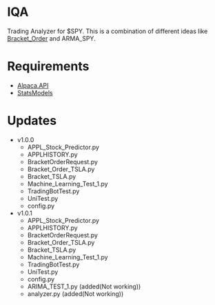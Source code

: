 # IQA
Trading Analyzer for $SPY. This is a combination of different ideas like [Bracket_Order](https://github.com/SamualBrusky/IQA/blob/main/ECON/Bracket_Order_TSLA.py) and ARMA_SPY.

# Requirements
 - [Alpaca.API](https://github.com/alpacahq/alpaca-trade-api-python)
 - [StatsModels](https://github.com/statsmodels/statsmodels)

# Updates
 - v1.0.0
    - APPL_Stock_Predictor.py
    - APPLHISTORY.py
    - BracketOrderRequest.py
    - Bracket_Order_TSLA.py
    - Bracket_TSLA.py
    - Machine_Learning_Test_1.py
    - TradingBotTest.py
    - UniTest.py
    - config.py
 - v1.0.1
    - APPL_Stock_Predictor.py
    - APPLHISTORY.py
    - BracketOrderRequest.py
    - Bracket_Order_TSLA.py
    - Bracket_TSLA.py
    - Machine_Learning_Test_1.py
    - TradingBotTest.py
    - UniTest.py
    - config.py
    - ARIMA_TEST_1.py (added(Not working))
    - analyzer.py (added(Not working)) 
      

 
  
 

  

   
